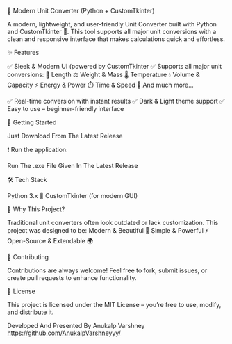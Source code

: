 🔄 Modern Unit Converter (Python + CustomTkinter)

A modern, lightweight, and user-friendly Unit Converter built with Python and CustomTkinter 🎨.
This tool supports all major unit conversions with a clean and responsive interface that makes calculations quick and effortless.

✨ Features

✅ Sleek & Modern UI (powered by CustomTkinter
✅ Supports all major unit conversions:
📏 Length
⚖️ Weight & Mass
🌡️ Temperature
💧 Volume & Capacity
⚡ Energy & Power
⏱️ Time & Speed
🎯 And much more...

✅ Real-time conversion with instant results
✅ Dark & Light theme support
✅ Easy to use – beginner-friendly interface

🚀 Getting Started

Just Download From The Latest Release

❗ Run the application:

Run The .exe File Given In The Latest Release

🛠️ Tech Stack

Python 3.x 🐍
CustomTkinter (for modern GUI)

🌟 Why This Project?

Traditional unit converters often look outdated or lack customization.
This project was designed to be:
Modern & Beautiful 💎
Simple & Powerful ⚡
Open-Source & Extendable 🌍

🤝 Contributing

Contributions are always welcome! Feel free to fork, submit issues, or create pull requests to enhance functionality.

📜 License

This project is licensed under the MIT License – you’re free to use, modify, and distribute it.

Developed And Presented By Anukalp Varshney
https://github.com/AnukalpVarshneyyy/

